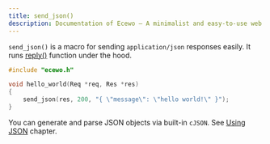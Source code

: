 ```yaml
---
title: send_json()
description: Documentation of Ecewo — A minimalist and easy-to-use web framework for C
---
```


`send_json()` is a macro for sending `application/json` responses easily. It runs [reply()](/api/reply) function under the hood.

```c
#include "ecewo.h"

void hello_world(Req *req, Res *res)
{
    send_json(res, 200, "{ \"message\": \"hello world!\" }");
}
```

You can generate and parse JSON objects via built-in `cJSON`. See [Using JSON](/examples/using-json/) chapter.